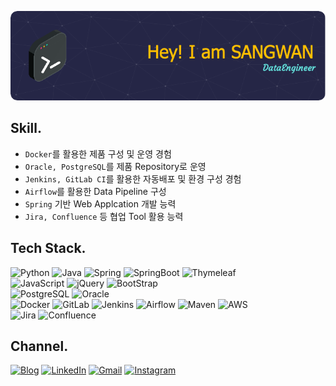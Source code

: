 ![Header](./github-header-image.png)

## Skill.
* `Docker`를 활용한 제품 구성 및 운영 경험
* `Oracle, PostgreSQL`를 제품 Repository로 운영
* `Jenkins, GitLab CI`를 활용한 자동배포 및 환경 구성 경험
* `Airflow`를 활용한 Data Pipeline 구성
* `Spring` 기반 Web Applcation 개발 능력
* `Jira, Confluence` 등 협업 Tool 활용 능력

## Tech Stack.
![Python](https://img.shields.io/badge/Python-3776AB.svg?&style=for-the-badge&logo=Python&logoColor=white)
![Java](https://img.shields.io/badge/Java-e51f24.svg?&style=for-the-badge&logo=Java&logoColor=white)
![Spring](https://img.shields.io/badge/Spring-6DB33F.svg?&style=for-the-badge&logo=Spring&logoColor=white)
![SpringBoot](https://img.shields.io/badge/SpringBoot-6DB33F.svg?&style=for-the-badge&logo=SpringBoot&logoColor=white)
![Thymeleaf](https://img.shields.io/badge/Thymeleaf-005F0F.svg?&style=for-the-badge&logo=Thymeleaf&logoColor=white)   
![JavaScript](https://img.shields.io/badge/JavaScript-f3df1d.svg?&style=for-the-badge&logo=JavaScript&logoColor=white)
![jQuery](https://img.shields.io/badge/jQuery-0769AD.svg?&style=for-the-badge&logo=jQuery&logoColor=white)
![BootStrap](https://img.shields.io/badge/BootStrap-7952B3.svg?&style=for-the-badge&logo=BootStrap&logoColor=white)   
![PostgreSQL](https://img.shields.io/badge/PostgreSQL-4169e1.svg?&style=for-the-badge&logo=PostgreSQL&logoColor=white)
![Oracle](https://img.shields.io/badge/Oracle-F80000.svg?&style=for-the-badge&logo=Oracle&logoColor=white)   
![Docker](https://img.shields.io/badge/Docker-2496ED.svg?&style=for-the-badge&logo=Docker&logoColor=white)
![GitLab](https://img.shields.io/badge/GitLab-FCA121.svg?&style=for-the-badge&logo=GitLab&logoColor=white)
![Jenkins](https://img.shields.io/badge/Jenkins-D24939.svg?&style=for-the-badge&logo=Jenkins&logoColor=white)
![Airflow](https://img.shields.io/badge/Airflow-017CEE.svg?&style=for-the-badge&logo=ApacheAirflow&logoColor=white)
![Maven](https://img.shields.io/badge/Maven-C71A36.svg?&style=for-the-badge&logo=ApacheMaven&logoColor=white)
![AWS](https://img.shields.io/badge/AWS-FF9900.svg?&style=for-the-badge&logo=AmazonAWS&logoColor=white)   
![Jira](https://img.shields.io/badge/Jira-0052CC.svg?&style=for-the-badge&logo=Jira&logoColor=white)
![Confluence](https://img.shields.io/badge/Confluence-172B4D.svg?&style=for-the-badge&logo=Confluence&logoColor=white)

## Channel.
[![Blog](https://img.shields.io/badge/Blog-202125.svg?&style=for-the-badge&logo=Storyblok&logoColor=white)](https://developnote-blog.tistory.com/)
[![LinkedIn](https://img.shields.io/badge/LinkedIn-0077B5?style=for-the-badge&logo=linkedin&logoColor=white)](https://kr.linkedin.com/in/sangwan-jeong)
[![Gmail](https://img.shields.io/badge/Gmail-EA4335.svg?&style=for-the-badge&logo=Gmail&logoColor=white)](mailto:perfectwan8765@gmail.com)
[![Instagram](https://img.shields.io/badge/Instagram-E4405F.svg?&style=for-the-badge&logo=Instagram&logoColor=white)](https://www.instagram.com/j_sangwan/)

